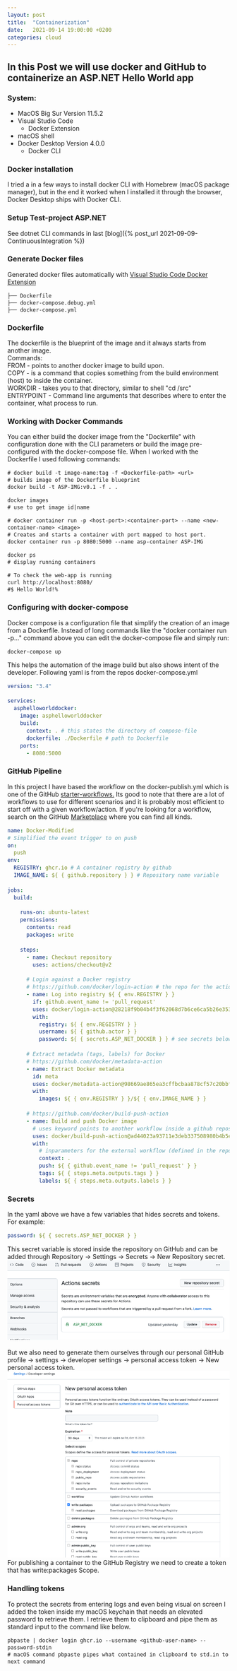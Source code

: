 ```yaml
---
layout: post
title:  "Containerization"
date:   2021-09-14 19:00:00 +0200
categories: cloud
---
```


## In this Post we will use docker and GitHub to containerize an ASP.NET Hello World app

### System:
- MacOS Big Sur Version 11.5.2
- Visual Studio Code
  - Docker Extension
- macOS shell
- Docker Desktop Version 4.0.0
  - Docker CLI

### Docker installation
I tried a in a few ways to install docker CLI with Homebrew (macOS package manager), but in the end it worked when I installed it through the browser, Docker Desktop ships with Docker CLI.

### Setup Test-project ASP.NET
See dotnet CLI commands in last
[blog]({% post_url 2021-09-09-ContinuousIntegration %})

### Generate Docker files
Generated docker files automatically with [Visual Studio Code Docker Extension](https://code.visualstudio.com/docs/containers/overview)
```shell
├── Dockerfile
├── docker-compose.debug.yml
├── docker-compose.yml
```
### Dockerfile
The dockerfile is the blueprint of the image and it always starts from another image.\
Commands:\
FROM - points to another docker image to build upon.\
COPY - is a command that copies something from the build environment (host) to inside the container.\
WORKDIR - takes you to that directory, similar to shell "cd /src"\
ENTRYPOINT - Command line arguments that describes where to enter the container, what process to run.
### Working with Docker Commands
You can either build the docker image from the "Dockerfile" with configuration done with the CLI parameters or build the image pre-configured with the docker-compose file. When I worked with the Dockerfile I used following commands:
```shell
# docker build -t image-name:tag -f <Dockerfile-path> <url>  
# builds image of the Dockerfile blueprint
docker build -t ASP-IMG:v0.1 -f . .
```
```shell
docker images
# use to get image id|name
```
```shell
# docker container run -p <host-port>:<container-port> --name <new-container-name> <image>
# Creates and starts a container with port mapped to host port.
docker container run -p 8080:5000 --name asp-container ASP-IMG
```

```shell
docker ps
# display running containers
```
```shell
# To check the web-app is running
curl http://localhost:8080/
#$ Hello World!%
```
### Configuring with docker-compose
Docker compose is a configuration file that simplify the creation of an image from a Dockerfile. Instead of long commands like the "docker container run -p..." command above you can edit the docker-compose file and simply run:
```shell
docker-compose up
```
This helps the automation of the image build but also shows intent of the developer. Following yaml is from the repos docker-compose.yml
```yml
version: "3.4"

services:
  asphelloworlddocker:
    image: asphelloworlddocker
    build:
      context: . # this states the directory of compose-file
      dockerfile: ./Dockerfile # path to Dockerfile
    ports:
      - 8080:5000
```

### GitHub Pipeline
In this project I have based the workflow on the docker-publish.yml which is one of the GitHub [starter-workflows.](https://github.com/actions/starter-workflows/blob/dda42cb8f2514b6ee4e8cc0a860512821ffaa9f7/ci/docker-publish.yml)
Its good to note that there are a lot of workflows to use for different scenarios and it is probably most efficient to start off with a given workflow/action. If you're looking for a workflow, search on the GitHub [Marketplace](https://github.com/marketplace?type=actions) where you can find all kinds.

```yaml
name: Docker-Modified
# Simplified the event trigger to on push
on:
  push
env:
  REGISTRY: ghcr.io # A container registry by github
  IMAGE_NAME: ${ { github.repository } } # Repository name variable

jobs:
  build:

    runs-on: ubuntu-latest
    permissions:
      contents: read
      packages: write

    steps:
      - name: Checkout repository
        uses: actions/checkout@v2

      # Login against a Docker registry
      # https://github.com/docker/login-action # the repo for the action
      - name: Log into registry ${ { env.REGISTRY } }
        if: github.event_name != 'pull_request'
        uses: docker/login-action@28218f9b04b4f3f62068d7b6ce6ca5b26e35336c
        with:
          registry: ${ { env.REGISTRY } }
          username: ${ { github.actor } }
          password: ${ { secrets.ASP_NET_DOCKER } } # see secrets below

      # Extract metadata (tags, labels) for Docker
      # https://github.com/docker/metadata-action
      - name: Extract Docker metadata
        id: meta
        uses: docker/metadata-action@98669ae865ea3cffbcbaa878cf57c20bbf1c6c38
        with:
          images: ${ { env.REGISTRY } }/${ { env.IMAGE_NAME } }

      # https://github.com/docker/build-push-action
      - name: Build and push Docker image
        # uses keyword points to another workflow inside a github repository
        uses: docker/build-push-action@ad44023a93711e3deb337508980b4b5e9bcdc5dc
        with:
          # inparameters for the external workflow (defined in the repo action.yml file)
          context: .
          push: ${ { github.event_name != 'pull_request' } }
          tags: ${ { steps.meta.outputs.tags } }
          labels: ${ { steps.meta.outputs.labels } }
```


### Secrets
In the yaml above we have a few variables that hides secrets and tokens. For example:
```yaml
password: ${ { secrets.ASP_NET_DOCKER } }
```
This secret variable is stored inside the repository on GitHub and can be added through Repository -> Settings -> Secrets -> New Repository secret.
![action secrets](/img/action-secrets.png)\
\
But we also need to generate them ourselves through our personal GitHub profile -> settings -> developer settings -> personal access token -> New personal access token.
![new token](/img/new-PAT.png)
For publishing a container to the GitHub Registry we need to create a token that has write:packages Scope.

### Handling tokens

To protect the secrets from entering logs and even being visual on screen I added the token inside my macOS keychain that needs an elevated password to retrieve them. I retrieve them to clipboard and pipe them as standard input to the command like below.
```shell
pbpaste | docker login ghcr.io --username <github-user-name> --password-stdin
# macOS command pbpaste pipes what contained in clipboard to std.in to next command
```